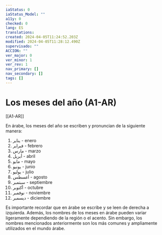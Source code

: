 ```yaml
---
iaStatus: 0
iaStatus_Model: ""
a11y: 0
checked: 0
lang: ES
translations: 
created: 2024-04-05T11:24:52.203Z
modified: 2024-04-05T11:28:12.490Z
supervisado: ""
ACCION: ""
ver_major: 0
ver_minor: 1
ver_rev: 1
nav_primary: []
nav_secondary: []
tags: []
---
```

# Los meses del año (A1-AR)

[[A1-AR]]

En árabe, los meses del año se escriben y pronuncian de la siguiente manera:

1. يناير - enero
2. فبراير - febrero
3. مارس - marzo
4. أبريل - abril
5. مايو - mayo
6. يونيو - junio
7. يوليو - julio
8. أغسطس - agosto
9. سبتمبر - septiembre
10. أكتوبر - octubre
11. نوفمبر - noviembre
12. ديسمبر - diciembre

Es importante recordar que en árabe se escribe y se leen de derecha a izquierda. Además, los nombres de los meses en árabe pueden variar ligeramente dependiendo de la región o el acento. Sin embargo, los nombres mencionados anteriormente son los más comunes y ampliamente utilizados en el mundo árabe.
